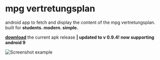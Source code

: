 # mpg vertretungsplan
android app to fetch and display the content of the mpg vertretungsplan. 
built for <b>students. modern. simple.</b>

<b> [download](https://github.com/knarxy/vp2018/releases/download/0.9.4/mpg-vp-0.9.4.apk) </b> the current apk release
<b> | updated to v 0.9.4! now supporting android 9 </b>

![Screenshot example](https://dennis-schweizer.me/uploads/dev/mpg-vertretungsplan/02.jpg)

